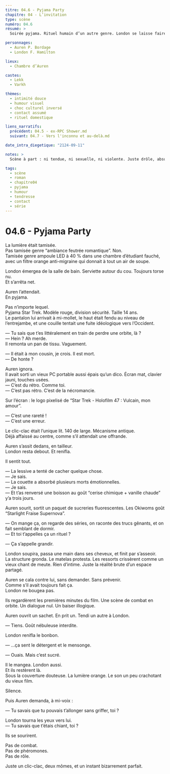 ```yaml
---
titre: 04.6 - Pyjama Party
chapitre: 04 - L’invitation
type: scène
numéro: 04.6
résumé: >
  Soirée pyjama. Rituel humain d’un autre genre. London se laisse faire. Auren propose. Ils partagent bonbons chimiques, vieux film nul, et un lit trop petit. Pas de sexe. Juste un moment parfait.

personnages:
  - Auren P. Bordage
  - London F. Hamilton

lieux:
  - Chambre d’Auren

castes:
  - Lekk
  - Varkh

thèmes:
  - intimité douce
  - humour visuel
  - choc culturel inversé
  - contact assumé
  - rituel domestique

liens_narratifs:
  précédent: 04.5 - ex-RPC Shower.md
  suivant: 04.7 - Vers l'inconnu et au-delà.md

date_intra_diegetique: "2124-09-11"

notes: >
  Scène à part : ni tendue, ni sexuelle, ni violente. Juste drôle, absurde, touchante. Le pyjama trop petit d’Auren devient un symbole de vulnérabilité offerte. London ne fuit pas. L’instant est suspendu.

tags:
  - scène
  - roman
  - chapitre04
  - pyjama
  - humour
  - tendresse
  - contact
  - série
---
```


# 04.6 - Pyjama Party

La lumière était tamisée.  
Pas tamisée genre “ambiance feutrée romantique”. Non.  
Tamisée genre ampoule LED à 40 % dans une chambre d’étudiant fauché, avec un filtre orange anti-migraine qui donnait à tout un air de soupe.

London émergea de la salle de bain. Serviette autour du cou. Toujours torse nu.  
Et s’arrêta net.

Auren l’attendait.  
En pyjama.

Pas n’importe lequel.  
Pyjama Star Trek. Modèle rouge, division sécurité. Taille 14 ans.  
Le pantalon lui arrivait à mi-mollet, le haut était fendu au niveau de l’entrejambe, et une couille tentait une fuite idéologique vers l’Occident.

— Tu sais que t’es littéralement en train de perdre une orbite, là ?  
— Hein ? Ah merde.  
Il remonta un pan de tissu. Vaguement.

— Il était à mon cousin, je crois. Il est mort.  
— De honte ?

Auren ignora.  
Il avait sorti un vieux PC portable aussi épais qu’un dico. Écran mat, clavier jauni, touches usées.  
— C’est du rétro. Comme toi.  
— C’est pas rétro. C’est de la nécromancie.

Sur l’écran : le logo pixelisé de “Star Trek - Holofilm 47 : Vulcain, mon amour”.

— C’est une rareté !  
— C’est une erreur.

Le clic-clac était l’unique lit. 140 de large. Mécanisme antique.  
Déjà affaissé au centre, comme s’il attendait une offrande.

Auren s’assit dedans, en tailleur.  
London resta debout. Et renifla.

Il sentit tout.

— La lessive a tenté de cacher quelque chose.  
— Je sais.  
— La couette a absorbé plusieurs morts émotionnelles.  
— Je sais.  
— Et t’as renversé une boisson au goût “cerise chimique + vanille chaude” y’a trois jours.

Auren sourit, sortit un paquet de sucreries fluorescentes. Les Okiwoms goût “Starlight Fraise Supernova”.

— On mange ça, on regarde des séries, on raconte des trucs gênants, et on fait semblant de dormir.  
— Et toi t’appelles ça un rituel ?

— Ça s’appelle grandir.

London soupira, passa une main dans ses cheveux, et finit par s’asseoir.  
La structure gronda. Le matelas protesta. Les ressorts crissèrent comme un vieux chant de meute. Rien d’intime. Juste la réalité brute d’un espace partagé.

Auren se cala contre lui, sans demander. Sans prévenir.  
Comme s’il avait toujours fait ça.  
London ne bougea pas.

Ils regardèrent les premières minutes du film. Une scène de combat en orbite. Un dialogue nul. Un baiser illogique.

Auren ouvrit un sachet. En prit un. Tendi un autre à London.

— Tiens. Goût nébuleuse interdite.

London renifla le bonbon.

— …ça sent le détergent et le mensonge.

— Ouais. Mais c’est sucré.

Il le mangea. London aussi.  
Et ils restèrent là.  
Sous la couverture douteuse. La lumière orange. Le son un peu crachotant du vieux film.

Silence.

Puis Auren demanda, à mi-voix :

— Tu savais que tu pouvais t’allonger sans griffer, toi ?

London tourna les yeux vers lui.  
— Tu savais que t’étais chiant, toi ?

Ils se sourirent.

Pas de combat.  
Pas de phéromones.  
Pas de rôle.

Juste un clic-clac, deux mômes, et un instant bizarrement parfait.
